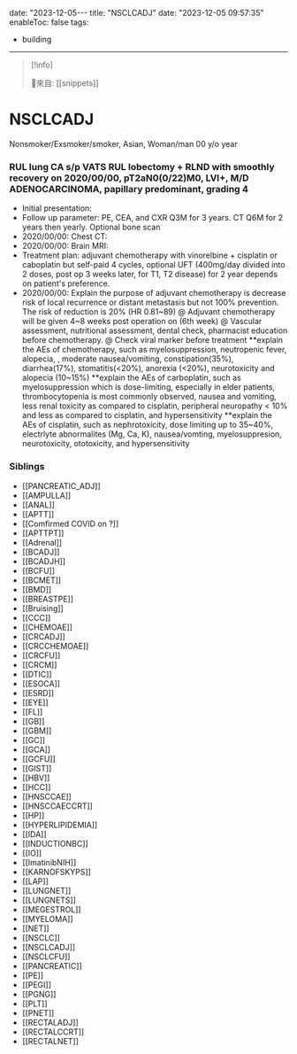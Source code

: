 date: "2023-12-05---
title: "NSCLCADJ"
date: "2023-12-05 09:57:35"
enableToc: false
tags:
  - building
---
> [!info]
>
> 🌱來自: [[snippets]]
# NSCLCADJ
Nonsmoker/Exsmoker/smoker, Asian, Woman/man
00 y/o year
### RUL lung CA s/p VATS RUL lobectomy + RLND with smoothly recovery on 2020/00/00, pT2aN0(0/22)M0, LVI+, M/D ADENOCARCINOMA, papillary predominant, grading 4
- Initial presentation:
- Follow up parameter: PE, CEA, and CXR Q3M for 3 years. CT Q6M for 2 years then yearly. Optional bone scan
- 2020/00/00: Chest CT:
- 2020/00/00: Brain MRI:
- Treatment plan: adjuvant chemotherapy with vinorelbine + cisplatin or caboplatin but self-paid 4 cycles, optional UFT (400mg/day divided into 2 doses, post op 3 weeks later, for T1, T2 disease) for 2 year depends on patient's preference.
- 2020/00/00: Explain the purpose of adjuvant chemotherapy is decrease risk of local recurrence or distant metastasis but not 100% prevention. The risk of reduction is 20% (HR 0.81~89)
  @ Adjuvant chemotherapy will be given 4~8 weeks post operation on (6th week)
  @ Vascular assessment, nutritional assessment, dental check, pharmacist education before chemotherapy.
  @ Check viral marker before treatment
  **explain the AEs of chemotherapy, such as myelosuppression, neutropenic fever, alopecia, , moderate nausea/vomiting, constipation(35%), diarrhea(17%), stomatitis(<20%), anorexia (<20%), neurotoxicity and alopecia (10~15%)
  **explain the AEs of carboplatin, such as myelosuppression which is dose-limiting, especially in elder patients, thrombocytopenia is most commonly observed, nausea and vomiting, less renal toxicity as compared to cisplatin, peripheral neuropathy < 10% and less as compared to cisplatin, and hypersensitivity
  \*\*explain the AEs of cisplatin, such as nephrotoxicity, dose limiting up to 35~40%, electrlyte abnormalites (Mg, Ca, K), nausea/vomting, myelosuppresion, neurotoxicity, ototoxicity, and hypersensitivity
### Siblings
- [[PANCREATIC_ADJ]]
- [[AMPULLA]]
- [[ANAL]]
- [[APTT]]
- [[Comfirmed COVID on ?]]
- [[APTTPT]]
- [[Adrenal]]
- [[BCADJ]]
- [[BCADJH]]
- [[BCFU]]
- [[BCMET]]
- [[BMD]]
- [[BREASTPE]]
- [[Bruising]]
- [[CCC]]
- [[CHEMOAE]]
- [[CRCADJ]]
- [[CRCCHEMOAE]]
- [[CRCFU]]
- [[CRCM]]
- [[DTIC]]
- [[ESOCA]]
- [[ESRD]]
- [[EYE]]
- [[FL]]
- [[GB]]
- [[GBM]]
- [[GC]]
- [[GCA]]
- [[GCFU]]
- [[GIST]]
- [[HBV]]
- [[HCC]]
- [[HNSCCAE]]
- [[HNSCCAECCRT]]
- [[HP]]
- [[HYPERLIPIDEMIA]]
- [[IDA]]
- [[INDUCTIONBC]]
- [[IO]]
- [[ImatinibNIH]]
- [[KARNOFSKYPS]]
- [[LAP]]
- [[LUNGNET]]
- [[LUNGNETS]]
- [[MEGESTROL]]
- [[MYELOMA]]
- [[NET]]
- [[NSCLC]]
- [[NSCLCADJ]]
- [[NSCLCFU]]
- [[PANCREATIC]]
- [[PE]]
- [[PEGI]]
- [[PGNG]]
- [[PLT]]
- [[PNET]]
- [[RECTALADJ]]
- [[RECTALCCRT]]
- [[RECTALNET]]

